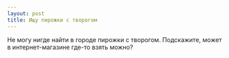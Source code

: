 ```yaml
---
layout: post 
title: Ищу пирожки с творогом 
--- 
```

Не могу нигде найти в городе пирожки с творогом. Подскажите, может в интернет-магазине где-то взять можно?